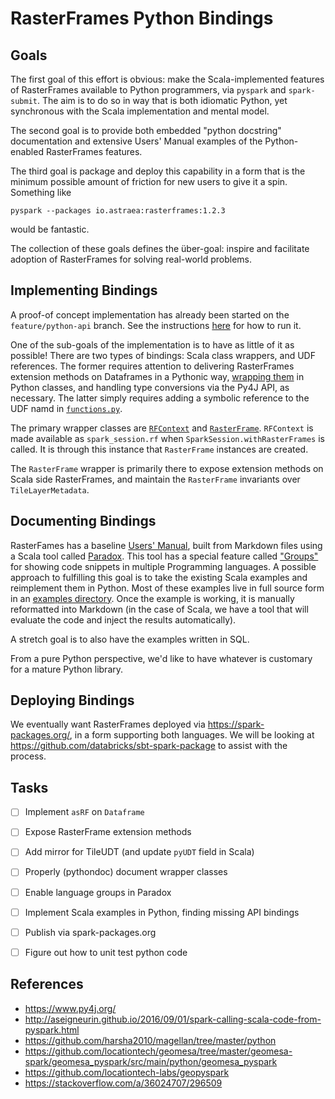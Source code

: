 # RasterFrames Python Bindings

## Goals

The first goal of this effort is obvious: make the Scala-implemented features of RasterFrames available to Python programmers, via `pyspark` and `spark-submit`. The aim is to do so in way that is both idiomatic Python, yet synchronous with the Scala implementation and mental model.

The second goal is to provide both embedded "python docstring" documentation and extensive Users' Manual examples of the Python-enabled RasterFrames features.

The third goal is package and deploy this capability in a form that is the minimum possible amount of friction for new users to give it a spin. Something like 

    pyspark --packages io.astraea:rasterframes:1.2.3
    
would be fantastic.

The collection of these goals defines the über-goal: inspire and facilitate adoption of RasterFrames for solving real-world problems.

## Implementing Bindings

A proof-of concept implementation has already been started on the `feature/python-api` branch.
See the instructions [here](https://github.com/s22s/raster-frames/tree/feature/python-api/python/README.rst) for how to run it. 

One of the sub-goals of the implementation is to have as little of it as possible! There are two types of bindings: Scala class wrappers, and UDF references. The former requires attention to delivering RasterFrames extension methods on Dataframes in a Pythonic way, [wrapping them](https://github.com/s22s/raster-frames/blob/feature/python-api/python/pyrasterframes/__init__.py) in Python classes, and handling type conversions via the Py4J API, as necessary. The latter simply requires adding a symbolic reference to the UDF namd in [`functions.py`](https://github.com/s22s/raster-frames/blob/feature/python-api/python/pyrasterframes/functions.py).

The primary wrapper classes are [`RFContext`](https://github.com/s22s/raster-frames/blob/47a6f1af4c601ce75baf32b440bc3943d6e92f09/python/pyrasterframes/__init__.py#L12-L22) and [`RasterFrame`](https://github.com/s22s/raster-frames/blob/47a6f1af4c601ce75baf32b440bc3943d6e92f09/python/pyrasterframes/__init__.py#L25-L52). `RFContext` is made available as  `spark_session.rf` when `SparkSession.withRasterFrames` is called. It is through this instance that `RasterFrame` instances are created.

The `RasterFrame` wrapper is primarily there to expose extension methods on Scala side RasterFrames, and maintain the `RasterFrame` invariants over `TileLayerMetadata`.

## Documenting Bindings

RasterFames has a baseline [Users' Manual](http://rasterframes.io/index.html), built from Markdown files using a Scala tool called [Paradox](https://developer.lightbend.com/docs/paradox/latest/index.html). This tool has a special feature called ["Groups"](https://developer.lightbend.com/docs/paradox/latest/features/groups.html
) for showing code snippets in multiple Programming languages. A possible approach to fulfilling this goal is to take the existing Scala examples and reimplement them in Python. Most of these examples live in full source form in an [examples directory](https://github.com/s22s/raster-frames/tree/develop/src/test/scala/examples). Once the example is working, it is manually reformatted into Markdown (in the case of Scala, we have a tool that will evaluate the code and inject the results automatically). 

A stretch goal is to also have the examples written in SQL.

From a pure Python perspective, we'd like to have whatever is customary for a mature Python library.

## Deploying Bindings

We eventually want RasterFrames deployed via https://spark-packages.org/, in a form supporting both languages. We will be looking at https://github.com/databricks/sbt-spark-package to assist with the process.

## Tasks

* [ ] Implement `asRF` on `Dataframe`
* [ ] Expose RasterFrame extension methods
* [ ] Add mirror for TileUDT (and update `pyUDT` field in Scala)
* [ ] Properly (pythondoc) document wrapper classes
* [ ] Enable language groups in Paradox
* [ ] Implement Scala examples in Python, finding missing API bindings
* [ ] Publish via spark-packages.org
* [ ] Figure out how to unit test python code


## References

* https://www.py4j.org/
* http://aseigneurin.github.io/2016/09/01/spark-calling-scala-code-from-pyspark.html
* https://github.com/harsha2010/magellan/tree/master/python
* https://github.com/locationtech/geomesa/tree/master/geomesa-spark/geomesa_pyspark/src/main/python/geomesa_pyspark
* https://github.com/locationtech-labs/geopyspark
* https://stackoverflow.com/a/36024707/296509
